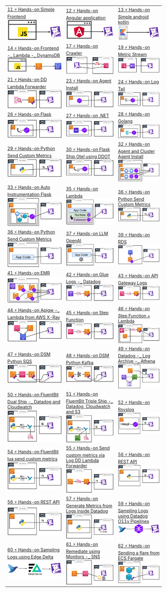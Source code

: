 ||||
|-|-|-|
|[11 ⚡ Hands-on Simple Frontend](./course/11%20⚡%20Hands-on%20Simple%20Frontend.md)  ![](./imgs/6c11decad6c54b3eb90b39139d8505b5.png)|[12 ⚡ Hands-on Angular application](./course/12%20⚡%20Hands-on%20Angular%20application.md)  ![](./imgs/18a89e0680cc40a3824c241360107047.png)|[13 ⚡ Hands-on Simple android kotlin](./course/13%20⚡%20Hands-on%20Simple%20android%20kotlin.md)  ![](./imgs/b1de57270d034bc786e43f7759043be7.png)|
|[14 ⚡ Hands-on Frontend -_ Lambda -_ DynamoDB](./course/14%20⚡%20Hands-on%20Frontend%20-_%20Lambda%20-_%20DynamoDB.md)  ![](./imgs/4a64ec6dae78401fb0a5e0e586bd9df6.png)|[17 ⚡ Hands-on Crawler](./course/17%20⚡%20Hands-on%20Crawler.md)  ![](./imgs/f99909e225124430bef663e93e32c022.png)|[19 ⚡ Hands-on Metric Stream](./course/19%20⚡%20Hands-on%20Metric%20Stream.md)  ![](./imgs/59cf2fe45dff4216af135bc4f5232946.png)|
|[21 ⚡ Hands-on DD Lambda Forwarder](./course/21%20⚡%20Hands-on%20DD%20Lambda%20Forwarder.md)  ![](./imgs/2856d1df0444403d8703caf11791681e.png)|[23 ⚡ Hands-on Agent Install](./course/23%20⚡%20Hands-on%20Agent%20Install.md)  ![](./imgs/e24e688a55154acaa281029792dacf1c.png)|[24 ⚡ Hands-on Log Tail](./course/24%20⚡%20Hands-on%20Log%20Tail.md)  ![](./imgs/cda28b5b8f6044fdbb667713dd629ff5.png)|
|[26 ⚡ Hands-on Flask](./course/26%20⚡%20Hands-on%20Flask.md)  ![](./imgs/bdf45bcdbd734532b5ed30539d6f32ad.png)|[27 ⚡ Hands-on .NET](./course/27%20⚡%20Hands-on%20.NET.md)  ![](./imgs/fab5a7169a91415f8ace79994c978dc6.png)|[28 ⚡ Hands-on Golang](./course/28%20⚡%20Hands-on%20Golang.md)  ![](./imgs/2f0c55906b624725bf0a75725e8561c2.png)|
|[29 ⚡ Hands-on Python Send Custom Metrics](./course/29%20⚡%20Hands-on%20Python%20Send%20Custom%20Metrics.md)  ![](./imgs/d5063b4193954789b0f173398fe091d0.png)|[30 ⚡ Hands-on Flask Ship Otel using DDOT](./course/30%20⚡%20Hands-on%20Flask%20Ship%20Otel%20using%20DDOT.md)  ![](./imgs/c13a7e4dfd214d7a9fb9ab0baddd72d2.png)|[32 ⚡ Hands-on Agent and Cluster Agent Install](./course/32%20⚡%20Hands-on%20Agent%20and%20Cluster%20Agent%20Install.md)  ![](./imgs/8c1453c702404a62878e8b2120e7baaa.png)|
|[33 ⚡ Hands-on Auto Instrumentation Flask](./course/33%20⚡%20Hands-on%20Auto%20Instrumentation%20Flask.md)  ![](./imgs/40884acbed2e4cfd8c4b80bb04680391.png)|[35 ⚡ Hands-on Lambda](./course/35%20⚡%20Hands-on%20Lambda.md)  ![](./imgs/4cc48aa363fb4fc483613ca8cb9f0f46.png)|[36 ⚡ Hands-on Python Send Custom Metrics](./course/36%20⚡%20Hands-on%20Python%20Send%20Custom%20Metrics.md)  ![](./imgs/689235425a5a4aa5b07c2e6d8d45214d.png)|
|[36 ⚡ Hands-on Python Send Custom Metrics](./course/36%20⚡%20Hands-on%20Python%20Send%20Custom%20Metrics.md)  ![](./imgs/7f9bbb26cddb4951947313adab53c850.png)|[37 ⚡ Hands-on LLM OpenAI](./course/37%20⚡%20Hands-on%20LLM%20OpenAI.md)  ![](./imgs/659472717ad1441d95fd1a624b51f219.png)|[39 ⚡ Hands-on RDS](./course/39%20⚡%20Hands-on%20RDS.md)  ![](./imgs/a938d11c358141c0a851ad7ecfa658ac.png)|
|[41 ⚡ Hands-on EMR](./course/41%20⚡%20Hands-on%20EMR.md)  ![](./imgs/8d93ce8aa4ca4aa299ea89649c1ed033.png)|[42 ⚡ Hands-on Glue Logs -_ Datadog](./course/42%20⚡%20Hands-on%20Glue%20Logs%20-_%20Datadog.md)  ![](./imgs/f985d430abf2448595aefc2ae28e3348.png)|[43 ⚡ Hands-on API Gateway Logs](./course/43%20⚡%20Hands-on%20API%20Gateway%20Logs.md)  ![](./imgs/bce93871f3894cbb950a2469f71d1813.png)|
|[44 ⚡ Hands-on Apigw -_ Lambda from AWS X-Ray](./course/44%20⚡%20Hands-on%20Apigw%20-_%20Lambda%20from%20AWS%20X-Ray.md)  ![](./imgs/8f769191a2e04fd8b496684530e91aa3.png)|[45 ⚡ Hands-on Step Function](./course/45%20⚡%20Hands-on%20Step%20Function.md)  ![](./imgs/6ea30ac4abc340df9fb37999b5f95fcb.png)|[46 ⚡ Hands-on Step Function + Lambda](./course/46%20⚡%20Hands-on%20Step%20Function%20+%20Lambda.md)  ![](./imgs/0d3825775ff14acfb83c59e244e99380.png)|
|[47 ⚡ Hands-on DSM Python SQS](./course/47%20⚡%20Hands-on%20DSM%20Python%20SQS.md)  ![](./imgs/bc5017e9ec994fde926f213e291f7eb6.png)|[48 ⚡ Hands-on DSM Python Kafka](./course/48%20⚡%20Hands-on%20DSM%20Python%20Kafka.md)  ![](./imgs/e4f4319cc4ac4ca8b8af9d398e3962bf.png)|[49 ⚡ Hands-on Datadog -_ Log Archive -_ Athena](./course/49%20⚡%20Hands-on%20Datadog%20-_%20Log%20Archive%20-_%20Athena.md)  ![](./imgs/2f59d23a413f4e28925b8b1e684e0687.png)|
|[50 ⚡ Hands-on FluentBit Dual Ship -_ Datadog and Cloudwatch](./course/50%20⚡%20Hands-on%20FluentBit%20Dual%20Ship%20-_%20Datadog%20and%20Cloudwatch.md)  ![](./imgs/e8c579413291443c8747af81c1ed6f2e.png)|[51 ⚡ Hands-on FluentBit Triple Ship -_ Datadog, Cloudwatch and S3](./course/51%20⚡%20Hands-on%20FluentBit%20Triple%20Ship%20-_%20Datadog,%20Cloudwatch%20and%20S3.md)  ![](./imgs/0b2cc08cd42e41e39d968e2fa6868346.png)|[52 ⚡ Hands-on Rsyslog](./course/52%20⚡%20Hands-on%20Rsyslog.md)  ![](./imgs/01a0fd2f6af741649179c41af3f32e95.png)|
|[54 ⚡ Hands-on FluentBit lua send custom metrics](./course/54%20⚡%20Hands-on%20FluentBit%20lua%20send%20custom%20metrics.md)  ![](./imgs/a024800f7da44ae7bd935ecc4c7ed2d5.png)|[55 ⚡ Hands-on Send custom metrics via Log DD Lambda Forwarder](./course/55%20⚡%20Hands-on%20Send%20custom%20metrics%20via%20Log%20DD%20Lambda%20Forwarder.md)  ![](./imgs/a59c7a31c03a4949a8bbbcfe58b9fed9.png)|[56 ⚡ Hands-on REST API](./course/56%20⚡%20Hands-on%20REST%20API.md)  ![](./imgs/a8adf5e0b2cb424ca7c666b7e8d338d1.png)|
|[56 ⚡ Hands-on REST API](./course/56%20⚡%20Hands-on%20REST%20API.md)  ![](./imgs/f2f9ea1a37424c05bbf63849a5ccced3.png)|[57 ⚡ Hands-on Generate Metrics from Logs inside Datadog](./course/57%20⚡%20Hands-on%20Generate%20Metrics%20from%20Logs%20inside%20Datadog.md)  ![](./imgs/0a8c1e0c13bc4728b519a20e0bc453f5.png)|[59 ⚡ Hands-on Sampling Logs using Datadog O11y Pipelines](./course/59%20⚡%20Hands-on%20Sampling%20Logs%20using%20Datadog%20O11y%20Pipelines.md)  ![](./imgs/0a761a503c6d43b3802a6c8458c84a92.png)|
|[60 ⚡ Hands-on Sampling Logs using Edge Delta](./course/60%20⚡%20Hands-on%20Sampling%20Logs%20using%20Edge%20Delta.md)  ![](./imgs/01c9d83832454a2e8e23cab0d8611847.png)|[61 ⚡ Hands-on Remediate using Monitors -_ SNS](./course/61%20⚡%20Hands-on%20Remediate%20using%20Monitors%20-_%20SNS.md)  ![](./imgs/a8d1d299276840efa260905499c3c9fa.png)|[62 ⚡ Hands-on Sending a flare from ECS Fargate](./course/62%20⚡%20Hands-on%20Sending%20a%20flare%20from%20ECS%20Fargate.md)  ![](./imgs/d5a21845646f47de9779d328b2a5d354.png)|
